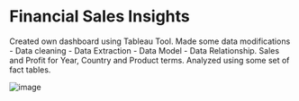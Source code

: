 # Financial Sales Insights

Created own dashboard using Tableau Tool. Made some data modifications - Data cleaning - Data Extraction - Data Model - Data Relationship.
Sales and Profit for Year, Country and Product terms. Analyzed using some set of fact tables.

![image](https://github.com/Meenaharshini/Financial-Sales-Insights---Tableau/assets/108173891/80732d36-fe30-4cfb-876e-a30b4588ac78)
